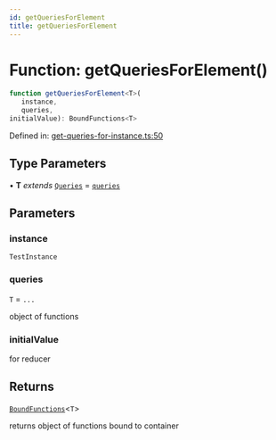 ```yaml
---
id: getQueriesForElement
title: getQueriesForElement
---
```


<!-- DO NOT EDIT: this page is autogenerated from the type comments -->

# Function: getQueriesForElement()

```ts
function getQueriesForElement<T>(
   instance, 
   queries, 
initialValue): BoundFunctions<T>
```

Defined in: [get-queries-for-instance.ts:50](https://github.com/crutchcorn/cli-testing-library/blob/main/packages/cli-testing-library/src/get-queries-for-instance.ts#L50)

## Type Parameters

• **T** *extends* [`Queries`](../interfaces/queries.md) = [`queries`](../namespaces/queries/index.md)

## Parameters

### instance

`TestInstance`

### queries

`T` = `...`

object of functions

### initialValue

for reducer

## Returns

[`BoundFunctions`](../type-aliases/boundfunctions.md)\<`T`\>

returns object of functions bound to container
